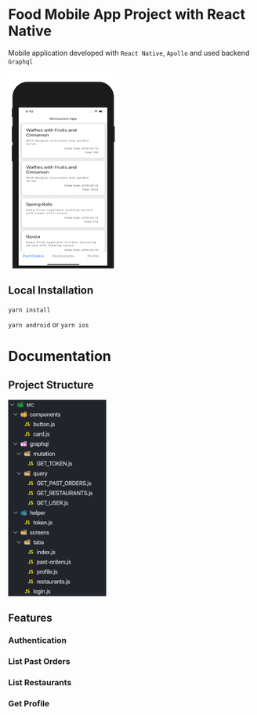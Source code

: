 # Food Mobile App Project with React Native

Mobile application developed with `React Native`, `Apollo` and used backend `Graphql`

<img src="/images/past-orders.png" >


## Local Installation
`yarn install`

`yarn android` or `yarn ios`

# Documentation
## Project Structure
<img src="/images/structure.png" width="200" height="400">

## Features
### Authentication


### List Past Orders


### List Restaurants


### Get Profile 



